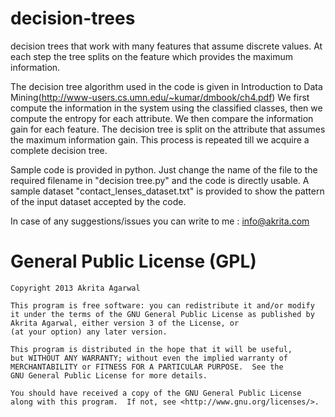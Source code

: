 decision-trees
==============

decision trees that work with many features that assume discrete values. 
At each step the tree splits on the feature which provides the maximum information.

The decision tree algorithm used in the code is given in Introduction to Data Mining(http://www-users.cs.umn.edu/~kumar/dmbook/ch4.pdf)
We first compute the information in the system using the classified classes, then we compute the entropy for each attribute.
We then compare the information gain for each feature. The decision tree is split on the attribute that assumes the maximum information 
gain.
This process is repeated till we acquire a complete decision tree.

Sample code is provided in python. Just change the name of the file to the required filename in "decision tree.py" and the code is directly usable.
A sample dataset "contact_lenses_dataset.txt" is provided to show the pattern of the input dataset accepted by the code.

In case of any suggestions/issues you can write to me : info@akrita.com

General Public License (GPL)
============================

    Copyright 2013 Akrita Agarwal

    This program is free software: you can redistribute it and/or modify
    it under the terms of the GNU General Public License as published by
    Akrita Agarwal, either version 3 of the License, or
    (at your option) any later version.
    
    This program is distributed in the hope that it will be useful,
    but WITHOUT ANY WARRANTY; without even the implied warranty of
    MERCHANTABILITY or FITNESS FOR A PARTICULAR PURPOSE.  See the
    GNU General Public License for more details.

    You should have received a copy of the GNU General Public License
    along with this program.  If not, see <http://www.gnu.org/licenses/>.
